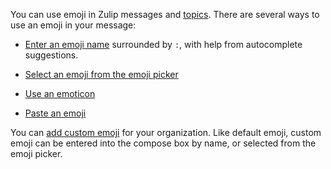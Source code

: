 You can use emoji in Zulip messages and [topics](/help/introduction-to-topics).
There are several ways to use an emoji in your message:

- [Enter an emoji name](/help/emoji-and-emoticons#use-an-emoji-in-your-message)
  surrounded by `:`, with help from autocomplete suggestions.

- [Select an emoji from the emoji
  picker](/help/emoji-and-emoticons#use-an-emoji-in-your-message)

- [Use an emoticon](/help/emoji-and-emoticons#use-an-emoticon)

- [Paste an emoji](/help/emoji-and-emoticons#use-an-emoji-in-your-message)

You can [add custom emoji](/help/custom-emoji) for your organization. Like
default emoji, custom emoji can be entered into the compose box by name, or
selected from the emoji picker.
